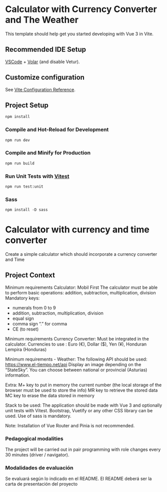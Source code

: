 # Calculator with Currency Converter and The Weather

This template should help get you started developing with Vue 3 in Vite.

## Recommended IDE Setup

[VSCode](https://code.visualstudio.com/) + [Volar](https://marketplace.visualstudio.com/items?itemName=Vue.volar) (and disable Vetur).

## Customize configuration

See [Vite Configuration Reference](https://vitejs.dev/config/).

## Project Setup

```sh
npm install
```

### Compile and Hot-Reload for Development

```sh
npm run dev
```

### Compile and Minify for Production

```sh
npm run build
```

### Run Unit Tests with [Vitest](https://vitest.dev/)

```sh
npm run test:unit
```

### Sass
`````
npm install -D sass
`````

# Calculator with currency and time converter

Create a simple calculator which should incorporate a currency converter and Time

## Project Context

Minimum requirements Calculator:
Mobil First
The calculator must be able to perform basic operations: addition, subtraction, multiplication, division
Mandatory keys:
- numerals from 0 to 9
- addition, subtraction, multiplication, division
- equal sign
- comma sign “.” for comma
- CE (to reset)

Minimum requirements Currency Converter:
Must be integrated in the calculator.
Currencies to use : Euro (€), Dollar ($), Yen (¥), Honduran Lempira (Honduras)

Minimum requirements - Weather:
The following API should be used: https://www.el-tiempo.net/api
Display an image depending on the “StateSky”.
You can choose between national or provincial (Asturias) information.

Extra:
M+ key to put in memory the current number (the local storage of the browser must be used to store the info)
MR key to retrieve the stored data
MC key to erase the data stored in memory

Stack to be used:
The application should be made with Vue 3 and optionally unit tests with Vitest. Bootstrap, Vuetify or any other CSS library can be used. Use of sass is mandatory.

Note: Installation of Vue Router and Pinia is not recommended.

### Pedagogical modalities

The project will be carried out in pair programming with role changes every 30 minutes (driver / navigator).

### Modalidades de evaluación

Se evaluará según lo indicado en el README. El README deberá ser la carta de presentación del proyecto